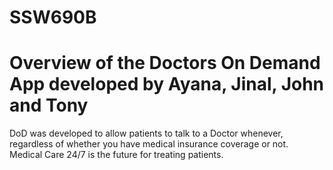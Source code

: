 # SSW690B
# Overview of the Doctors On Demand App developed by Ayana, Jinal, John and Tony

DoD was developed to allow patients to talk to a Doctor whenever, regardless of whether you have medical insurance coverage or not.  
Medical Care 24/7 is the future for treating patients.
